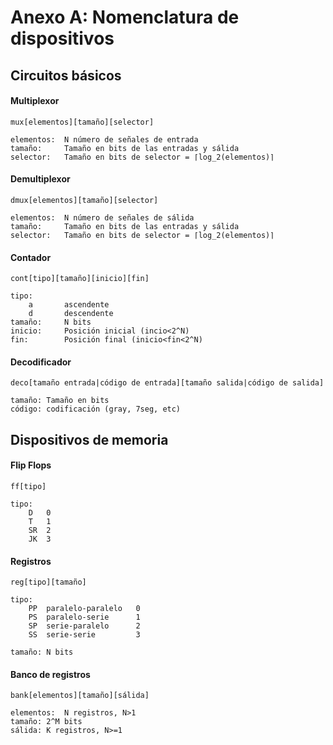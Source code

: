 # Anexo A: Nomenclatura de dispositivos

## Circuitos básicos

#### Multiplexor

	mux[elementos][tamaño][selector]
	
	elementos: 	N número de señales de entrada
	tamaño:		Tamaño en bits de las entradas y sálida
	selector:	Tamaño en bits de selector = ⌈log_2(elementos)⌉

#### Demultiplexor

	dmux[elementos][tamaño][selector]
	
	elementos: 	N número de señales de sálida
	tamaño:		Tamaño en bits de las entradas y sálida
	selector:	Tamaño en bits de selector = ⌈log_2(elementos)⌉

#### Contador

	cont[tipo][tamaño][inicio][fin]
	
	tipo:
		a 		ascendente
		d 		descendente
	tamaño:		N bits
	inicio: 	Posición inicial (incio<2^N)
	fin: 		Posición final (inicio<fin<2^N)

#### Decodificador

	deco[tamaño entrada|código de entrada][tamaño salida|código de salida]
	
	tamaño:	Tamaño en bits
	código: codificación (gray, 7seg, etc)

<div style="text-align:center;page-break-after: always; break-after: page;"></div>

## Dispositivos de memoria

#### Flip Flops

	ff[tipo]
	
	tipo:
		D 	0
		T 	1
		SR 	2
		JK 	3

#### Registros

	reg[tipo][tamaño]
	
	tipo:
		PP	paralelo-paralelo	0
		PS 	paralelo-serie 		1
		SP 	serie-paralelo 		2
		SS 	serie-serie 		3
	
	tamaño: N bits

#### Banco de registros

	bank[elementos][tamaño][sálida]
	
	elementos:	N registros, N>1
	tamaño: 2^M bits
	sálida:	K registros, N>=1

